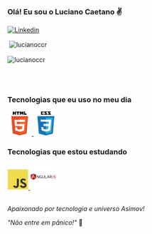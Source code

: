
### Olá! Eu sou o Luciano Caetano ✌️

[![Linkedin](https://img.shields.io/badge/LinkedIn-0077B5?style=for-the-badge&logo=linkedin&logoColor=white)](https://www.linkedin.com/in/luciano-caetano-carneiro/)


<p>&nbsp;<img align="center" src="https://github-readme-stats.vercel.app/api?username=lucianoccr&show_icons=true&theme=gruvbox&locale=en" alt="lucianoccr" /><br><br>
<img align="left" src="https://github-readme-stats.vercel.app/api/top-langs?username=lucianoccr&show_icons=true&theme=gruvbox&locale=en&layout=compact" alt="lucianoccr" /></p>
<br/><br><br>

### Tecnologias que eu uso no meu dia

<div style="display: inline">
    <a href="https://www.w3.org/html/" target="_blank" rel="noreferrer"> <img src="https://raw.githubusercontent.com/devicons/devicon/master/icons/html5/html5-original-wordmark.svg" alt="html5" width="55" height="55"/> </a>
    <a href="https://www.w3schools.com/css/" target="_blank" rel="noreferrer"> <img src="https://raw.githubusercontent.com/devicons/devicon/master/icons/css3/css3-original-wordmark.svg" alt="css3" width="55" height="55"/> </a>
</div>

### Tecnologias que estou estudando

<div style="display: inline">
    <a href="https://developer.mozilla.org/en-US/docs/Web/JavaScript" target="_blank" rel="noreferrer"> <img src="https://raw.githubusercontent.com/devicons/devicon/master/icons/javascript/javascript-original.svg" alt="javascript" width="47" height="46"/> </a>
    <a href="https://angular.io" target="_blank" rel="noreferrer"> <img src="https://raw.githubusercontent.com/devicons/devicon/master/icons/angularjs/angularjs-original-wordmark.svg" alt="angularjs" width="58" height="58"/> </a>
</div><br/><br/>

<i>Apaixonado por tecnologia e universo Asimov!</i>

<i>"Não entre em pânico!"</i> 🎒

<br/>

